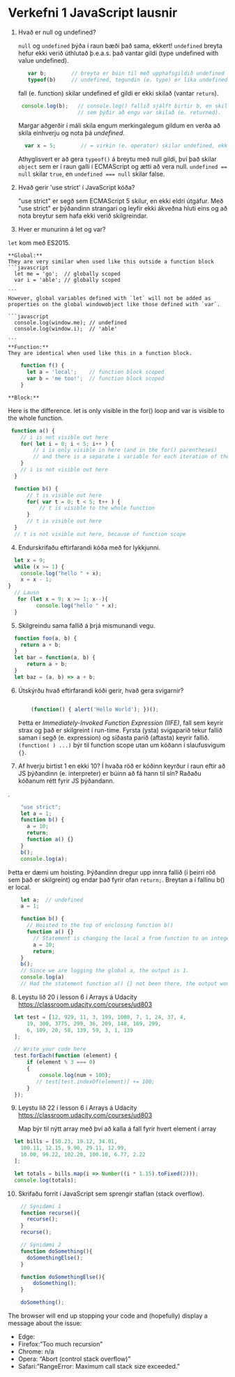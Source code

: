 # Verkefni 1 JavaScript lausnir

1. Hvað er null og undefined?

  	`null` og `undefined` þýða í raun bæði það sama, ekkert!
  	`undefined` breyta hefur ekki verið úthlutað þ.e.a.s. það vantar gildi (type undefined with value undefined).


     ```javascript
        var b;        // breyta er búin til með upphafsgildið undefined (sem þýðir að breytan vantar gildi).
        typeof(b)     // undefined, tegundin (e. type) er líka undefined.
     ```

    fall (e. function) skilar undefined ef gildi er ekki skilað (vantar `return`).
     
     ```javascript
      console.log(b);   // console.log() fallið sjálft birtir b, en skilar undefined.
                        // sem þýðir að engu var skilað (e. returned).
     ```

    Margar aðgerðir í máli skila engum merkingalegum gildum en verða að skila einhverju og nota þá <em>undefined</em>.
     
    ```javascript
      var x = 5;        // = virkin (e. operator) skilar undefined, ekki gildi 
    ```
    Athyglisvert er að gera `typeof()` á breytu með null gildi, því það skilar `object` sem er í raun galli í ECMAScript og ætti að vera null. `undefined == null` skilar `true`, en `undefined === null` skilar false.

2. Hvað gerir 'use strict' í JavaScript kóða?

    "use strict" er segð sem ECMAScript 5 skilur, en ekki eldri útgáfur. Með "use strict" er þýðandinn strangari og leyfir ekki ákveðna hluti eins og að nota breytur sem hafa ekki verið skilgreindar. 

3. Hver er munurinn á let og var?

  `let` kom með ES2015.

    **Global:**
    They are very similar when used like this outside a function block
    ```javascript
      let me = 'go';  // globally scoped
      var i = 'able'; // globally scoped

    ```
    However, global variables defined with `let` will not be added as properties on the global windowobject like those defined with `var`.

    ```javascript
      console.log(window.me); // undefined
      console.log(window.i);  // 'able'

    ```
    **Function:**
    They are identical when used like this in a function block.
  ```javascript
      function f() {
        let a = 'local';    // function block scoped
        var b = 'me too!';  // function block scoped
      }

  ```
    **Block:**
  Here is the difference. let is only visible in the for() loop and var is visible to the whole function.  
  ```javascript
   function a() {
      // i is not visible out here
      for( let i = 0; i < 5; i++ ) {
          // i is only visible in here (and in the for() parentheses)
          // and there is a separate i variable for each iteration of the loop
      }
      // i is not visible out here 
    }

    function b() {
        // t is visible out here
        for( var t = 0; t < 5; t++ ) {
            // t is visible to the whole function
        }
        // t is visible out here
    }
    // t is not visible out here, because of function scope


  ```

4. Endurskrifaðu eftirfarandi kóða með for lykkjunni.

  ```javascript
    let x = 9;
    while (x >= 1) {
      console.log("hello " + x);
      x = x - 1;
}
    // Lausn
     for (let x = 9; x >= 1; x--){
           console.log("hello " + x);
    }

  ```

5. Skilgreindu sama fallið á þrjá mismunandi vegu.

  ```javascript
    function foo(a, b) {
      return a + b;
    }
    let bar = function(a, b) {
        return a + b;
    }
    let baz = (a, b) => a + b;

  ```

6. Útskýrðu hvað eftirfarandi kóði gerir, hvað gera svigarnir?
    ```javascript

        (function() { alert('Hello World'); })(); 

    ```
    Þetta er *Immediately-Invoked Function Expression (IIFE)*, fall sem keyrir strax og það er skilgreint í run-time. 
    Fyrsta (ysta) svigaparið tekur fallið saman í segð (e. expression) og síðasta parið (aftasta) keyrir fallið. `(function( ) ...)` býr til function scope utan um kóðann í slaufusvigum `{}`.

7. Af hverju birtist 1 en ekki 10?
Í hvaða röð er kóðinn keyrður í raun eftir að JS þýðandinn (e. interpreter) er búinn að fá hann til sín? Raðaðu kóðanum rétt fyrir JS þýðandann.

. 
  ```javascript
      "use strict";
      let a = 1;
      function b() {
        a = 10;
        return;
        function a() {}
      }
      b();
      console.log(a);

  ```
  Þetta er dæmi um hoisting. Þýðandinn dregur upp innra fallið (í þeirri röð sem það er skilgreint) og endar það fyrir ofan `return;`. Breytan a í fallinu b() er local.

  ```javascript
      let a;  // undefined
      a = 1; 

      function b() {
        // Hoisted to the top of enclosing function b()
        function a() {} 
          // Statement is changing the local a from function to an integer value of 10. 
          a = 10;       
          return;
      }
      b();
      // Since we are logging the global a, the output is 1.
      console.log(a) 
      // Had the statement function a() {} not been there, the output would have been 10.

  ```

8. Leystu lið 20 í lesson 6 í Arrays á Udacity https://classroom.udacity.com/courses/ud803 
  ```javascript
    let test = [12, 929, 11, 3, 199, 1000, 7, 1, 24, 37, 4,
        19, 300, 3775, 299, 36, 209, 148, 169, 299,
        6, 109, 20, 58, 139, 59, 3, 1, 139
    ];

    // Write your code here
    test.forEach(function (element) {
        if (element % 3 === 0)
        {
            console.log(num + 100);
           // test[test.indexOf(element)] += 100;
        }
    });

  ```

9. Leystu lið 22 í lesson 6 í Arrays á Udacity https://classroom.udacity.com/courses/ud803 
  
     Map býr til nýtt array með því að kalla á fall fyrir hvert element í array

  ```javascript
    let bills = [50.23, 19.12, 34.01,
      100.11, 12.15, 9.90, 29.11, 12.99,
      10.00, 99.22, 102.20, 100.10, 6.77, 2.22
    ];

    let totals = bills.map(i => Number((i * 1.15).toFixed(2)));
    console.log(totals);

  ```
10. Skrifaðu forrit í JavaScript sem sprengir staflan (stack overflow).

```javascript
    // Sýnidæmi 1
    function recurse(){
      recurse();
    }
    recurse();

    // Sýnidæmi 2
    function doSomething(){
      doSomethingElse();
    }

    function doSomethingElse(){
        doSomething();
    }

    doSomething();
```
The browser will end up stopping your code and (hopefully) display a message about the issue:

- Edge:
- Firefox:”Too much recursion”
- Chrome: n/a
- Opera: “Abort (control stack overflow)”
- Safari:”RangeError: Maximum call stack size exceeded.”

 
